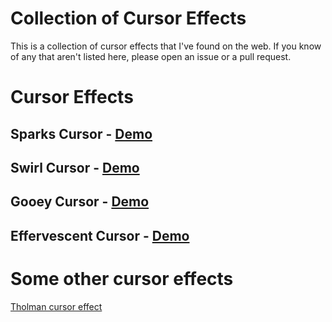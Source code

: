 # Collection of Cursor Effects

This is a collection of cursor effects that I've found on the web. If you know of any that aren't listed here, please open an issue or a pull request.

# Cursor Effects

## Sparks Cursor - [Demo](https://githubhosting.github.io/Custom-Cursor/sparks.html)

## Swirl Cursor - [Demo](https://githubhosting.github.io/Custom-Cursor/swirl.html)

## Gooey Cursor - [Demo](https://githubhosting.github.io/Custom-Cursor/gooey.html)

## Effervescent Cursor - [Demo](https://githubhosting.github.io/Custom-Cursor/effervescent.html)

# Some other cursor effects

[Tholman cursor effect](https://tholman.com/cursor-effects/)
